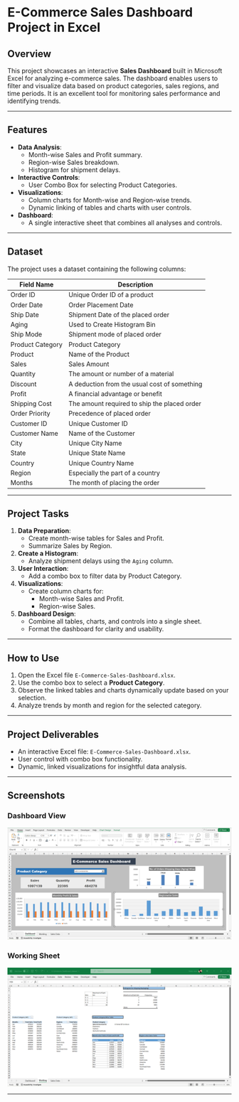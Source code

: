 # E-Commerce Sales Dashboard Project in Excel

## **Overview**
This project showcases an interactive **Sales Dashboard** built in Microsoft Excel for analyzing e-commerce sales. The dashboard enables users to filter and visualize data based on product categories, sales regions, and time periods. It is an excellent tool for monitoring sales performance and identifying trends.

---

## **Features**
- **Data Analysis**:
  - Month-wise Sales and Profit summary.
  - Region-wise Sales breakdown.
  - Histogram for shipment delays.
- **Interactive Controls**:
  - User Combo Box for selecting Product Categories.
- **Visualizations**:
  - Column charts for Month-wise and Region-wise trends.
  - Dynamic linking of tables and charts with user controls.
- **Dashboard**:
  - A single interactive sheet that combines all analyses and controls.

---

## **Dataset**
The project uses a dataset containing the following columns:

| **Field Name**       | **Description**                                    |
|-----------------------|----------------------------------------------------|
| Order ID             | Unique Order ID of a product                      |
| Order Date           | Order Placement Date                              |
| Ship Date            | Shipment Date of the placed order                 |
| Aging                | Used to Create Histogram Bin                      |
| Ship Mode            | Shipment mode of placed order                     |
| Product Category     | Product Category                                  |
| Product              | Name of the Product                               |
| Sales                | Sales Amount                                      |
| Quantity             | The amount or number of a material                |
| Discount             | A deduction from the usual cost of something      |
| Profit               | A financial advantage or benefit                  |
| Shipping Cost        | The amount required to ship the placed order      |
| Order Priority       | Precedence of placed order                        |
| Customer ID          | Unique Customer ID                                |
| Customer Name        | Name of the Customer                              |
| City                 | Unique City Name                                  |
| State                | Unique State Name                                 |
| Country              | Unique Country Name                               |
| Region               | Especially the part of a country                  |
| Months               | The month of placing the order                    |

---

## **Project Tasks**
1. **Data Preparation**:
   - Create month-wise tables for Sales and Profit.
   - Summarize Sales by Region.
2. **Create a Histogram**:
   - Analyze shipment delays using the `Aging` column.
3. **User Interaction**:
   - Add a combo box to filter data by Product Category.
4. **Visualizations**:
   - Create column charts for:
     - Month-wise Sales and Profit.
     - Region-wise Sales.
5. **Dashboard Design**:
   - Combine all tables, charts, and controls into a single sheet.
   - Format the dashboard for clarity and usability.

---

## **How to Use**
1. Open the Excel file `E-Commerce-Sales-Dashboard.xlsx`.
2. Use the combo box to select a **Product Category**.
3. Observe the linked tables and charts dynamically update based on your selection.
4. Analyze trends by month and region for the selected category.

---

## **Project Deliverables**
- An interactive Excel file: `E-Commerce-Sales-Dashboard.xlsx`.
- User control with combo box functionality.
- Dynamic, linked visualizations for insightful data analysis.

---

## **Screenshots**

### Dashboard View
![Dashboard Screenshot](images/Screenshot_1.png)

### Working Sheet
![Combo Box Screenshot](images/Screenshot_5.png)

---

